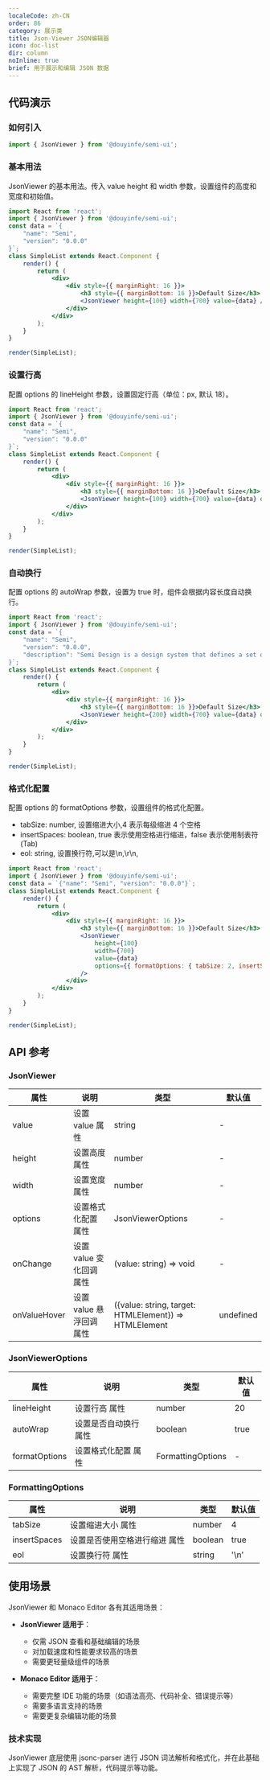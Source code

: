 ```yaml
---
localeCode: zh-CN
order: 86
category: 展示类
title: Json-Viewer JSON编辑器
icon: doc-list
dir: column
noInline: true
brief: 用于展示和编辑 JSON 数据
---
```


## 代码演示

### 如何引入

```jsx import
import { JsonViewer } from '@douyinfe/semi-ui';
```

### 基本用法

JsonViewer 的基本用法。传入 value height 和 width 参数，设置组件的高度和宽度和初始值。

```jsx live=true dir="column" noInline=true
import React from 'react';
import { JsonViewer } from '@douyinfe/semi-ui';
const data = `{
    "name": "Semi",
    "version": "0.0.0"
}`;
class SimpleList extends React.Component {
    render() {
        return (
            <div>
                <div style={{ marginRight: 16 }}>
                    <h3 style={{ marginBottom: 16 }}>Default Size</h3>
                    <JsonViewer height={100} width={700} value={data} />
                </div>
            </div>
        );
    }
}

render(SimpleList);
```

### 设置行高

配置 options 的 lineHeight 参数，设置固定行高（单位：px, 默认 18）。

```jsx live=true dir="column" noInline=true
import React from 'react';
import { JsonViewer } from '@douyinfe/semi-ui';
const data = `{
    "name": "Semi",
    "version": "0.0.0"
}`;
class SimpleList extends React.Component {
    render() {
        return (
            <div>
                <div style={{ marginRight: 16 }}>
                    <h3 style={{ marginBottom: 16 }}>Default Size</h3>
                    <JsonViewer height={100} width={700} value={data} options={{ lineHeight: 25 }} />
                </div>
            </div>
        );
    }
}

render(SimpleList);
```

### 自动换行

配置 options 的 autoWrap 参数，设置为 true 时，组件会根据内容长度自动换行。

```jsx live=true dir="column" noInline=true
import React from 'react';
import { JsonViewer } from '@douyinfe/semi-ui';
const data = `{
    "name": "Semi",
    "version": "0.0.0",
    "description": "Semi Design is a design system that defines a set of mid_back design and front_end basic components, helping us to more easily create a more consistent user experience."
}`;
class SimpleList extends React.Component {
    render() {
        return (
            <div>
                <div style={{ marginRight: 16 }}>
                    <h3 style={{ marginBottom: 16 }}>Default Size</h3>
                    <JsonViewer height={200} width={700} value={data} options={{ autoWrap: true }} />
                </div>
            </div>
        );
    }
}

render(SimpleList);
```

### 格式化配置

配置 options 的 formatOptions 参数，设置组件的格式化配置。

-   tabSize: number, 设置缩进大小,4 表示每级缩进 4 个空格
-   insertSpaces: boolean, true 表示使用空格进行缩进，false 表示使用制表符(Tab)
-   eol: string, 设置换行符,可以是\n,\r\n,

```jsx live=true dir="column" noInline=true
import React from 'react';
import { JsonViewer } from '@douyinfe/semi-ui';
const data = `{"name": "Semi", "version": "0.0.0"}`;
class SimpleList extends React.Component {
    render() {
        return (
            <div>
                <div style={{ marginRight: 16 }}>
                    <h3 style={{ marginBottom: 16 }}>Default Size</h3>
                    <JsonViewer
                        height={100}
                        width={700}
                        value={data}
                        options={{ formatOptions: { tabSize: 2, insertSpaces: true, eol: '\n' } }}
                    />
                </div>
            </div>
        );
    }
}

render(SimpleList);
```

## API 参考

### JsonViewer

| 属性                | 说明                                             | 类型                              | 默认值    |
|-------------------|------------------------------------------------|---------------------------------|--------------|
| value             | 设置 value 属性                                  | string                                  | -  |
| height            | 设置高度 属性                                     | number                                  | -  |
| width             | 设置宽度 属性                                     | number                                  | -  |
| options           | 设置格式化配置 属性                                | JsonViewerOptions                       | -   |
| onChange          | 设置 value 变化回调 属性                           | (value: string) => void                  | -   |
| onValueHover      | 设置 value 悬浮回调 属性                           | ({value: string, target: HTMLElement}) => HTMLElement | undefined | -   |

### JsonViewerOptions

| 属性                | 说明                                          | 类型                              | 默认值    |
|-------------------|------------------------------------------------|---------------------------------|-----------|
| lineHeight        | 设置行高 属性                                    | number                          | 20  |
| autoWrap        | 设置是否自动换行 属性                             | boolean                            | true  |
| formatOptions     | 设置格式化配置 属性                               | FormattingOptions                |  -  |

### FormattingOptions

| 属性                | 说明                                          | 类型                              | 默认值    |
|-------------------|------------------------------------------------|---------------------------------|-----------|
| tabSize           | 设置缩进大小 属性                                 | number                          | 4  |
| insertSpaces      | 设置是否使用空格进行缩进 属性                       | boolean                         | true  |
| eol               | 设置换行符 属性                                   | string                          | '\n'  |




## 使用场景

JsonViewer 和 Monaco Editor 各有其适用场景：

- **JsonViewer 适用于**：
  - 仅需 JSON 查看和基础编辑的场景
  - 对加载速度和性能要求较高的场景
  - 需要更轻量级组件的场景

- **Monaco Editor 适用于**：
  - 需要完整 IDE 功能的场景（如语法高亮、代码补全、错误提示等）
  - 需要多语言支持的场景
  - 需要更复杂编辑功能的场景

### 技术实现

JsonViewer 底层使用 jsonc-parser 进行 JSON 词法解析和格式化，并在此基础上实现了 JSON 的 AST 解析，代码提示等功能。